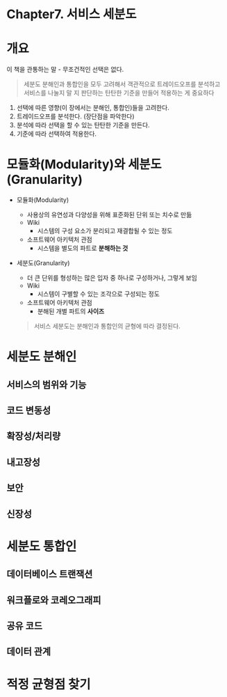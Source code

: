 # Chapter7. 서비스 세분도

# 개요

이 책을 관통하는 말 - 무조건적인 선택은 없다.

> 세분도 분해인과 통합인을 모두 고려해서 객관적으로 트레이드오프를 분석하고 서비스를 나눌지 말
> 지 판단하는 탄탄한 기준을 만들어 적용하는 게 중요하다

1. 선택에 따른 영향(이 장에서는 분해인, 통합인)들을 고려한다.
2. 트레이드오프를 분석한다. (장단점을 파악한다)
3. 분석에 따라 선택을 할 수 있는 탄탄한 기준을 만든다.
4. 기준에 따라 선택하여 적용한다.

# 모듈화(Modularity)와 세분도(Granularity)

- 모듈화(Modularity)
    - 사용상의 유연성과 다양성을 위해 표준화된 단위 또는 치수로 만듦
    - Wiki
        - 시스템의 구성 요소가 분리되고 재결합될 수 있는 정도
    - 소프트웨어 아키텍처 관점
        - 시스템을 별도의 파트로 **분해하는 것**
- 세분도(Granularity)
    - 더 큰 단위를 형성하는 많은 입자 중 하나로 구성하거나, 그렇게 보임
    - Wiki
        - 시스템이 구별할 수 있는 조각으로 구성되는 정도
    - 소프트웨어 아키텍처 관점
        - 분해된 개별 파트의 **사이즈**

  > 서비스 세분도는 분해인과 통합인의 균형에 따라 결정된다.

# 세분도 분해인

## 서비스의 범위와 기능

## 코드 변동성

## 확장성/처리량

## 내고장성

## 보안

## 신장성

# 세분도 통합인

## 데이터베이스 트랜잭션

## 워크플로와 코레오그래피

## 공유 코드

## 데이터 관계

# 적정 균형점 찾기
